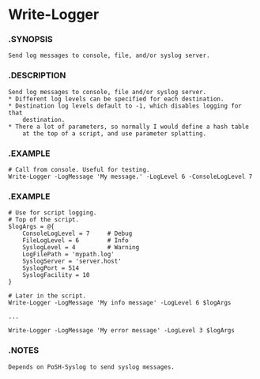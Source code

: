 # Write-Logger

### .SYNOPSIS
    Send log messages to console, file, and/or syslog server.
### .DESCRIPTION
    Send log messages to console, file and/or syslog server.
    * Different log levels can be specified for each destination.
    * Destination log levels default to -1, which disables logging for that
        destination.
    * There a lot of parameters, so normally I would define a hash table
        at the top of a script, and use parameter splatting.
### .EXAMPLE
    # Call from console. Useful for testing.
    Write-Logger -LogMessage 'My message.' -LogLevel 6 -ConsoleLogLevel 7
### .EXAMPLE
    # Use for script logging.
    # Top of the script.
    $logArgs = @{
        ConsoleLogLevel = 7     # Debug
        FileLogLevel = 6        # Info
        SyslogLevel = 4         # Warning
        LogFilePath = 'mypath.log'
        SyslogServer = 'server.host'
        SyslogPort = 514
        SyslogFacility = 10
    }

    # Later in the script.
    Write-Logger -LogMessage 'My info message' -LogLevel 6 $logArgs

    ...

    Write-Logger -LogMessage 'My error message' -LogLevel 3 $logArgs

### .NOTES
    Depends on PoSH-Syslog to send syslog messages.
